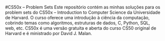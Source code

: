 #CS50x – Problem Sets
Este repositório contém as minhas soluções para os problem sets do CS50x – Introduction to Computer Science da Universidade de Harvard. O curso oferece uma introdução à ciência da computação, cobrindo temas como algoritmos, estruturas de dados, C, Python, SQL, web, etc. CS50x é uma versão gratuita e aberta do curso CS50 original de Harvard e é ministrado por David J. Malan.

